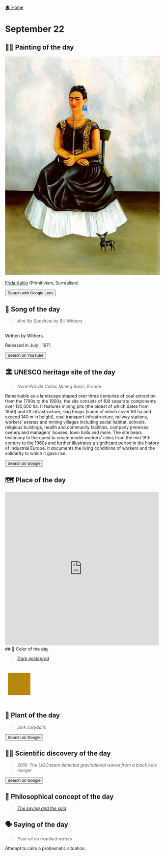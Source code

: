 
[🏠 Home](../../index.md)

# September 22

## 🧑‍🎨 Painting of the day

<img width="600" src="../img/Frida_Kahlo_6.jpg">

[Frida Kahlo](http://en.wikipedia.org/wiki/Frida_Kahlo) (Primitivism, Surrealism)

<button class="btn btn-success"
onclick=" window.open('https://lens.google.com/uploadbyurl?url=https://iretes.github.io/one-a-day/data/img/Frida_Kahlo_6.jpg','_blank')">
Search with Google Lens
</button>

## 🎼 Song of the day

> *Aint No Sunshine*
by Bill Withers

<br />Written by Withers.

Released in July , 1971.

<button class="btn btn-success"
onclick=" window.open('http://www.youtube.com/search?q=Aint No Sunshine by Bill Withers','_blank')">
Search on YouTube
</button>

## 🏛️ UNESCO heritage site of the day

> *Nord-Pas de Calais Mining Basin*, France

<p>Remarkable as a landscape shaped over three centuries of coal extraction from the 1700s to the 1900s, the site consists of 109 separate components over 120,000&nbsp;ha. It features mining pits (the oldest of which dates from 1850) and lift infrastructure, slag heaps (some of which cover 90&nbsp;ha and exceed 140&nbsp;m in height), coal transport infrastructure, railway stations, workers&rsquo; estates and mining villages including social habitat, schools, religious buildings, health and community facilities, company premises, owners and managers&rsquo; houses, town halls and more. The site bears testimony to the quest to create model workers&rsquo; cities from the mid 19th century to the 1960s and further illustrates a significant period in the history of industrial Europe. It documents the living conditions of workers and the solidarity to which it gave rise.</p>

<button class="btn btn-success"
onclick=" window.open('http://www.google.com/search?q=Nord-Pas de Calais Mining Basin','_blank')">
Search on Google
</button>

## 🗺️ Place of the day

<iframe
src="https://www.mapcrunch.com"
name="mapcrunch"
width="500"
height="500"
allowTransparency="true"
scrolling="no"
frameborder="0"
>
</iframe>
## 🎨 Color of the day

> *[Dark goldenrod](https://en.wikipedia.org/wiki/Goldenrod_(color)#Dark_goldenrod)*

<div style="color:#B8860B; font-size: 100px;">&#9632;</div>

## 🌿 Plant of the day

> *pink corydalis*

<button class="btn btn-success"
onclick=" window.open('http://www.google.com/search?q=pink corydalis','_blank')">
Search on Google
</button>

## 🧑‍🔬 Scientific discovery of the day

> *2016: The LIGO team detected gravitational waves from a black hole merger*

<button class="btn btn-success"
onclick=" window.open('http://www.google.com/search?q=2016: The LIGO team detected gravitational waves from a black hole merger','_blank')"> 
Search on Google
</button>

## 💭 Philosophical concept of the day

> *[The saying and the said](https://en.wikipedia.org/wiki/The_saying_and_the_said)*

## 🗣️ Saying of the day

> *Pour oil on troubled waters*

Attempt to calm a problematic situation.
